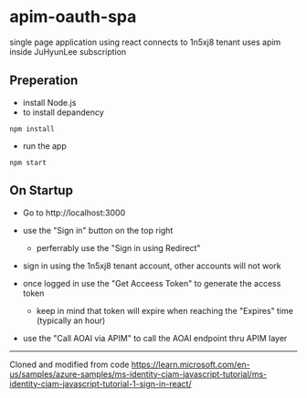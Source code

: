 apim-oauth-spa
============

single page application using react
connects to 1n5xj8 tenant
uses apim inside JuHyunLee subscription

Preperation
------------
* install Node.js
* to install depandency
```
npm install
```
* run the app
```
npm start
```

On Startup
------------
* Go to http://localhost:3000

* use the "Sign in" button on the top right
    * perferrably use the "Sign in using Redirect"
* sign in using the 1n5xj8 tenant account, other accounts will not work
* once logged in use the "Get Acceess Token" to generate the access token
    * keep in mind that token will expire when reaching the "Expires" time (typically an hour)
* use the "Call AOAI via APIM" to call the AOAI endpoint thru APIM layer

------------
Cloned and modified from code
https://learn.microsoft.com/en-us/samples/azure-samples/ms-identity-ciam-javascript-tutorial/ms-identity-ciam-javascript-tutorial-1-sign-in-react/
